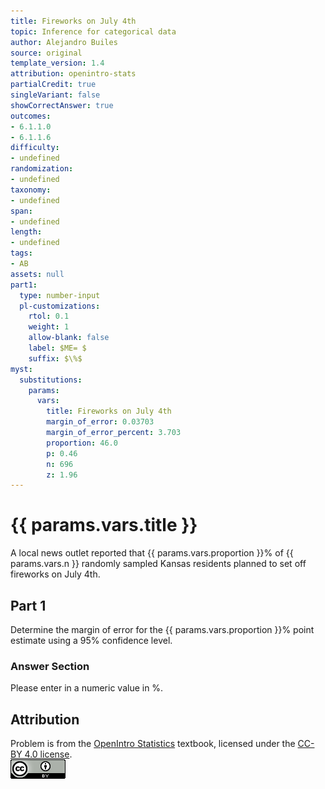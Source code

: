 ```yaml
---
title: Fireworks on July 4th
topic: Inference for categorical data
author: Alejandro Builes
source: original
template_version: 1.4
attribution: openintro-stats
partialCredit: true
singleVariant: false
showCorrectAnswer: true
outcomes:
- 6.1.1.0
- 6.1.1.6
difficulty:
- undefined
randomization:
- undefined
taxonomy:
- undefined
span:
- undefined
length:
- undefined
tags:
- AB
assets: null
part1:
  type: number-input
  pl-customizations:
    rtol: 0.1
    weight: 1
    allow-blank: false
    label: $ME= $
    suffix: $\%$
myst:
  substitutions:
    params:
      vars:
        title: Fireworks on July 4th
        margin_of_error: 0.03703
        margin_of_error_percent: 3.703
        proportion: 46.0
        p: 0.46
        n: 696
        z: 1.96
---
```

# {{ params.vars.title }}
A local news outlet reported that {{ params.vars.proportion }}% of {{ params.vars.n }} randomly sampled Kansas residents planned to set off fireworks on July 4th.

## Part 1

Determine the margin of error for the {{ params.vars.proportion }}% point estimate using a 95% confidence level.

### Answer Section

Please enter in a numeric value in %.

## Attribution

Problem is from the [OpenIntro Statistics](https://openintro.org/book/os/) textbook, licensed under the [CC-BY 4.0 license](https://creativecommons.org/licenses/by/4.0/).<br>![Image representing the Creative Commons 4.0 BY license.](https://raw.githubusercontent.com/firasm/bits/master/by.png)